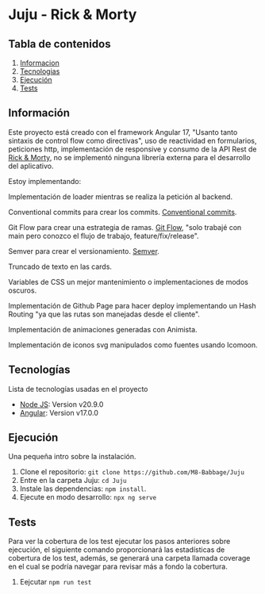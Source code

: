 # Juju - Rick & Morty

## Tabla de contenidos

1. [Informacion](#información)
2. [Tecnologias](#tecnologías)
3. [Ejecución](#ejecución)
4. [Tests](#tests)

## Información

Este proyecto está creado con el framework Angular 17, "Usanto tanto sintaxis de control flow como directivas", uso de reactividad en formularios, peticiones http, implementación de responsive y consumo de la API Rest de [Rick & Morty](https://rickandmortyapi.com/documentation), no se implementó ninguna librería externa para el desarrollo del aplicativo.

Estoy implementando:

Implementación de loader mientras se realiza la petición al backend.

Conventional commits para crear los commits. [Conventional commits](https://www.conventionalcommits.org/en/v1.0.0/).

Git Flow para crear una estrategia de ramas. [Git Flow](https://nvie.com/posts/a-successful-git-branching-model/), "solo trabajé con main pero conozco el flujo de trabajo, feature/fix/release".

Semver para crear el versionamiento. [Semver](https://semver.org/).

Truncado de texto en las cards.

Variables de CSS un mejor mantenimiento o implementaciones de modos oscuros.

Implementación de Github Page para hacer deploy implementando un Hash Routing "ya que las rutas son manejadas desde el cliente".

Implementación de animaciones generadas con Animista.

Implementación de iconos svg manipulados como fuentes usando Icomoon.

## Tecnologías

Lista de tecnologías usadas en el proyecto

- [Node JS](https://nodejs.org/en/): Version v20.9.0
- [Angular](https://www.npmjs.com/package/@angular/cli): Version v17.0.0

## Ejecución

Una pequeña intro sobre la instalación.

1. Clone el repositorio: `git clone https://github.com/M8-Babbage/Juju`
2. Entre en la carpeta Juju: `cd Juju`
3. Instale las dependencias: `npm install`.
4. Ejecute en modo desarrollo: `npx ng serve`

## Tests

Para ver la cobertura de los test ejecutar los pasos anteriores sobre ejecución, el siguiente comando proporcionará las estadísticas de cobertura de los test, además, se generará una carpeta llamada coverage en el cual se podría navegar para revisar más a fondo la cobertura.

1. Eejcutar `npm run test`
